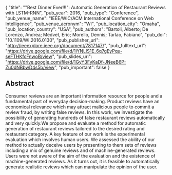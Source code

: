 {
  "title": "\"Best Dinner Ever!!!\": Automatic Generation of Restaurant Reviews with LSTM-RNN",
  "pub_year": 2016,
  "pub_type": "Conference",
  "pub_venue_name": "IEEE/WIC/ACM International Conference on Web Intelligence",
  "pub_venue_acronym": "WI",
  "pub_location_city": "Omaha",
  "pub_location_country": "USA",
  "pub_authors": "Bartoli, Alberto; De Lorenzo, Andrea; Medvet, Eric; Morello, Dennis;  Tarlao, Fabiano",
  "pub_doi": "10.1109/WI.2016.0130",
  "pub_publisher_url": "http://ieeexplore.ieee.org/document/7817147/",
  "pub_fulltext_url": "https://drive.google.com/file/d/1iYNLIS1E_6q7gEyPqu-seFTHKfcFnwoB/view",
  "pub_slides_url": "https://drive.google.com/file/d/1GyY3FyKaDf-JNeeB6P-Zu0dNBbwD4s5b/view",
  "pub_important": false
}

## Abstract
Consumer reviews are an important information resource for people and a fundamental part of everyday decision-making. Product reviews have an economical relevance which may attract malicious people to commit a review fraud, by writing false reviews. In this work, we investigate the possibility of generating hundreds of false restaurant reviews automatically and very quickly.We propose and evaluate a method for automatic generation of restaurant reviews tailored to the desired rating and restaurant category. A key feature of our work is the experimental evaluation which involves human users. We assessed the ability of our method to actually deceive users by presenting to them sets of reviews including a mix of genuine reviews and of machine-generated reviews. Users were not aware of the aim of the evaluation and the existence of machine-generated reviews. As it turns out, it is feasible to automatically generate realistic reviews which can manipulate the opinion of the user.

